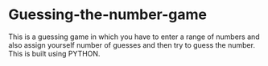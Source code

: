 # Guessing-the-number-game
This is a guessing game in which you have to enter a range of numbers and also assign yourself number of guesses and then try to guess the number. This is built using PYTHON. 
